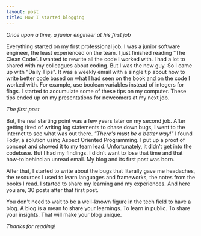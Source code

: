 ```yaml
---
layout: post
title: How I started blogging
---
```


_Once upon a time, a junior engineer at his first job_

Everything started on my first professional job. I was a junior software engineer, the least experienced on the team. I just finished reading “The Clean Code”. I wanted to rewrite all the code I worked with. I had a lot to shared with my colleagues about coding. But I was the new guy. So I came up with "Daily Tips". It was a weekly email with a single tip about how to write better code based on what I had seen on the book and on the code I worked with. For example, use boolean variables instead of integers for flags. I started to accumulate some of these tips on my computer. These tips ended up on my presentations for newcomers at my next job.

_The first post_

But, the real starting point was a few years later on my second job. After getting tired of writing log statements to chase down bugs, I went to the Internet to see what was out there. _"There's must be a better way!"_ I found Fody, a solution using Aspect Oriented Programming. I put up a proof of concept and showed it to my team lead. Unfortunately, it didn’t get into the codebase. But I had my findings. I didn’t want to lose that time and that how-to behind an unread email. My blog and its first post was born.

After that, I started to write about the bugs that literally gave me headaches, the resources I used to learn languages and frameworks, the notes from the books I read. I started to share my learning and my experiences. And here you are, 30 posts after that first post. 

You don't need to wait to be a well-known figure in the tech field to have a blog. A blog is a mean to share your learnings. To learn in public. To share your insights. That will make your blog unique.

_Thanks for reading!_